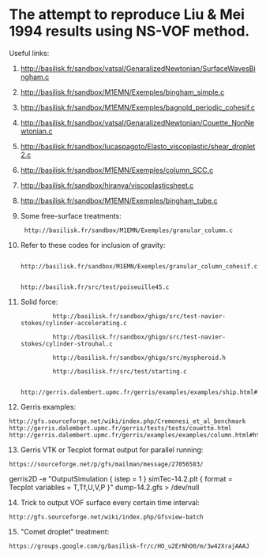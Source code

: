 # The attempt to reproduce Liu & Mei 1994 results using NS-VOF method.

Useful links:

1. http://basilisk.fr/sandbox/vatsal/GenaralizedNewtonian/SurfaceWavesBingham.c
2. http://basilisk.fr/sandbox/M1EMN/Exemples/bingham_simple.c
3. http://basilisk.fr/sandbox/M1EMN/Exemples/bagnold_periodic_cohesif.c
4. http://basilisk.fr/sandbox/vatsal/GenaralizedNewtonian/Couette_NonNewtonian.c
5. http://basilisk.fr/sandbox/lucaspagoto/Elasto_viscoplastic/shear_droplet2.c
6. http://basilisk.fr/sandbox/M1EMN/Exemples/column_SCC.c
7. http://basilisk.fr/sandbox/hiranya/viscoplasticsheet.c
8. http://basilisk.fr/sandbox/M1EMN/Exemples/bingham_tube.c
9. Some free-surface treatments:

        http://basilisk.fr/sandbox/M1EMN/Exemples/granular_column.c

11. Refer to these codes for inclusion of gravity: 

                                                http://basilisk.fr/sandbox/M1EMN/Exemples/granular_column_cohesif.c

                                                http://basilisk.fr/src/test/poiseuille45.c

11. Solid force: 

                 http://basilisk.fr/sandbox/ghigo/src/test-navier-stokes/cylinder-accelerating.c

                 http://basilisk.fr/sandbox/ghigo/src/test-navier-stokes/cylinder-strouhal.c
                 
                 http://basilisk.fr/sandbox/ghigo/src/myspheroid.h
                 
                 http://basilisk.fr/src/test/starting.c
                 
                 http://gerris.dalembert.upmc.fr/gerris/examples/examples/ship.html#htoc17
                 
12. Gerris examples:

```
http://gfs.sourceforge.net/wiki/index.php/Cremonesi_et_al_benchmark
http://gerris.dalembert.upmc.fr/gerris/tests/tests/couette.html
http://gerris.dalembert.upmc.fr/gerris/examples/examples/column.html#htoc9
```

13. Gerris VTK or Tecplot format output for parallel running:

```
https://sourceforge.net/p/gfs/mailman/message/27056583/
```
gerris2D -e "OutputSimulation { istep = 1 } simTec-14.2.plt { format = Tecplot variables = T,Tf,U,V,P }" dump-14.2.gfs > /dev/null

14. Trick to output VOF surface every certain time interval:
```
http://gfs.sourceforge.net/wiki/index.php/Gfsview-batch
```

15. "Comet droplet" treatment:
```
https://groups.google.com/g/basilisk-fr/c/HO_u2ErNhO0/m/3w42XrajAAAJ
```
